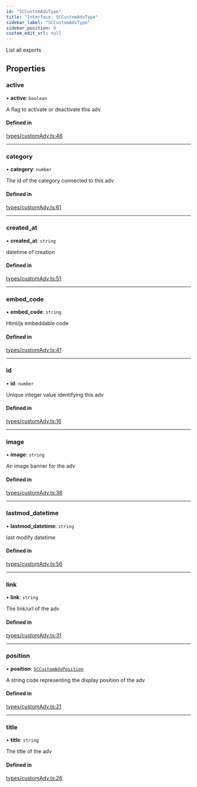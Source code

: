```yaml
---
id: "SCCustomAdvType"
title: "Interface: SCCustomAdvType"
sidebar_label: "SCCustomAdvType"
sidebar_position: 0
custom_edit_url: null
---
```


List all exports

## Properties

### active

• **active**: `boolean`

A flag to activate or deactivate this adv

#### Defined in

[types/customAdv.ts:46](https://github.com/selfcommunity/community-ui/blob/8bbb33c/packages/sc-core/src/types/customAdv.ts#L46)

___

### category

• **category**: `number`

The id of the category connected to this adv

#### Defined in

[types/customAdv.ts:61](https://github.com/selfcommunity/community-ui/blob/8bbb33c/packages/sc-core/src/types/customAdv.ts#L61)

___

### created\_at

• **created\_at**: `string`

datetime of creation

#### Defined in

[types/customAdv.ts:51](https://github.com/selfcommunity/community-ui/blob/8bbb33c/packages/sc-core/src/types/customAdv.ts#L51)

___

### embed\_code

• **embed\_code**: `string`

Html/js embeddable code

#### Defined in

[types/customAdv.ts:41](https://github.com/selfcommunity/community-ui/blob/8bbb33c/packages/sc-core/src/types/customAdv.ts#L41)

___

### id

• **id**: `number`

Unique integer value identifying this adv

#### Defined in

[types/customAdv.ts:16](https://github.com/selfcommunity/community-ui/blob/8bbb33c/packages/sc-core/src/types/customAdv.ts#L16)

___

### image

• **image**: `string`

An image banner for the adv

#### Defined in

[types/customAdv.ts:36](https://github.com/selfcommunity/community-ui/blob/8bbb33c/packages/sc-core/src/types/customAdv.ts#L36)

___

### lastmod\_datetime

• **lastmod\_datetime**: `string`

last modify datetime

#### Defined in

[types/customAdv.ts:56](https://github.com/selfcommunity/community-ui/blob/8bbb33c/packages/sc-core/src/types/customAdv.ts#L56)

___

### link

• **link**: `string`

The link/url of the adv

#### Defined in

[types/customAdv.ts:31](https://github.com/selfcommunity/community-ui/blob/8bbb33c/packages/sc-core/src/types/customAdv.ts#L31)

___

### position

• **position**: [`SCCustomAdvPosition`](../enums/SCCustomAdvPosition)

A string code representing the display position of the adv

#### Defined in

[types/customAdv.ts:21](https://github.com/selfcommunity/community-ui/blob/8bbb33c/packages/sc-core/src/types/customAdv.ts#L21)

___

### title

• **title**: `string`

The title of the adv

#### Defined in

[types/customAdv.ts:26](https://github.com/selfcommunity/community-ui/blob/8bbb33c/packages/sc-core/src/types/customAdv.ts#L26)
